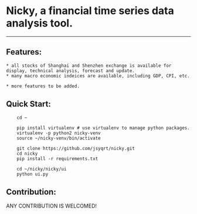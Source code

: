 # Nicky, a financial time series data analysis tool.

---

## Features:

    * all stocks of Shanghai and Shenzhen exchange is available for display, technical analysis, forecast and update.
    * many macro economic indeices are available, including GDP, CPI, etc.

    * more features to be added.

## Quick Start:

```
    cd ~

    pip install virtualenv # use virtualenv to manage python packages.
    virtualenv -p python2 nicky-venv
    source ~/nicky-venv/bin/activate

    git clone https://github.com/jsyqrt/nicky.git
    cd nicky
    pip install -r requirements.txt

    cd ~/nicky/nicky/ui
    python ui.py

```

## Contribution:

ANY CONTRIBUTION IS WELCOMED!


